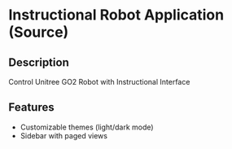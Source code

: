 # Instructional Robot Application (Source)

## Description
Control Unitree GO2 Robot with Instructional Interface

## Features
- Customizable themes (light/dark mode)
- Sidebar with paged views
